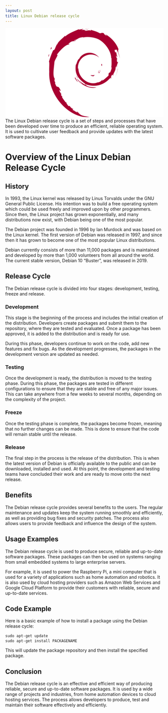 ```yaml
---
layout: post
title: Linux Debian release cycle
---
```

<div class="row">
    <div class="col-sm-2">
        <img src="/images/debian-logo.png" alt="linux debian logo"/>
    </div>
    <div class="col-sm-10">
        The Linux Debian release cycle is a set of steps and processes that have been developed over time to produce an efficient, reliable operating system. It is used to cultivate user feedback and provide updates with the latest software packages.
    </div>
</div>

<meta property="og:title" content="Linux Debian Release Cycle" />
<meta property="og:description" content="The Linux Debian release cycle is a set of steps and processes developed over time to produce an efficient, reliable operating system. It cultivates user feedback and provides updates with the latest software packages." />
<meta property="og:type" content="article" />
<meta property="og:url" content="https://blog.released.info/2022/10/01/linux-debian-release-cycle.html" />
<meta property="og:image" content="https://blog.released.info/images/debian-logo.png" />
<meta property="article:author" content="Released.info Blog Team" />
<meta property="article:published_time" content="2022-10-01" />


# Overview of the Linux Debian Release Cycle

## History

In 1993, the Linux kernel was released by Linus Torvalds under the GNU General Public License. His intention was to
build a free operating system which could be used freely and improved upon by other programmers. Since then, the Linux
project has grown exponentially, and many distributions now exist, with Debian being one of the most popular.

The Debian project was founded in 1996 by Ian Murdock and was based on the Linux kernel. The first version of Debian was
released in 1997, and since then it has grown to become one of the most popular Linux distributions.

Debian currently consists of more than 11,000 packages and is maintained and developed by more than 1,000 volunteers
from all around the world. The current stable version, Debian 10 “Buster”, was released in 2019.

## Release Cycle

The Debian release cycle is divided into four stages: development, testing, freeze and release.

### Development

This stage is the beginning of the process and includes the initial creation of the distribution. Developers create
packages and submit them to the repository, where they are tested and evaluated. Once a package has been approved, it is
added to the distribution and is ready for use.

During this phase, developers continue to work on the code, add new features and fix bugs. As the development
progresses, the packages in the development version are updated as needed.

### Testing

Once the development is ready, the distribution is moved to the testing phase. During this phase, the packages are
tested in different configurations to ensure that they are stable and free of any major issues. This can take anywhere
from a few weeks to several months, depending on the complexity of the project.

### Freeze

Once the testing phase is complete, the packages become frozen, meaning that no further changes can be made. This is
done to ensure that the code will remain stable until the release.

### Release

The final step in the process is the release of the distribution. This is when the latest version of Debian is
officially available to the public and can be downloaded, installed and used. At this point, the development and testing
teams have concluded their work and are ready to move onto the next release.

## Benefits

The Debian release cycle provides several benefits to the users. The regular maintenance and updates keep the system
running smoothly and efficiently, as well as providing bug fixes and security patches. The process also allows users to
provide feedback and influence the design of the system.

## Usage Examples

The Debian release cycle is used to produce secure, reliable and up-to-date software packages. These packages can then
be used on systems ranging from small embedded systems to large enterprise servers.

For example, it is used to power the Raspberry Pi, a mini computer that is used for a variety of applications such as
home automation and robotics. It is also used by cloud hosting providers such as Amazon Web Services and Google Cloud
Platform to provide their customers with reliable, secure and up-to-date services.

## Code Example

Here is a basic example of how to install a package using the Debian release cycle:

```
sudo apt-get update
sudo apt-get install PACKAGENAME
```

This will update the package repository and then install the specified package.

## Conclusion

The Debian release cycle is an effective and efficient way of producing reliable, secure and up-to-date software
packages. It is used by a wide range of projects and industries, from home automation devices to cloud hosting services.
The process allows developers to produce, test and maintain their software effectively and efficiently.
